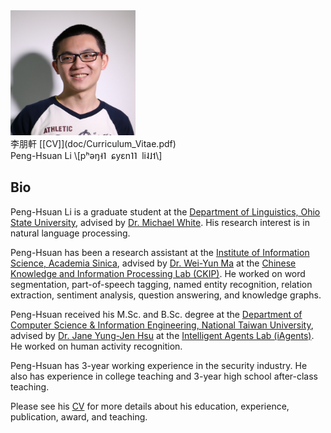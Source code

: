 <img src="img/Peng-Hsuan_Li.jpg" alt="img/Peng-Hsuan_Li.jpg" width="200" height="200">
<br />李朋軒 [[CV]](doc/Curriculum_Vitae.pdf)
<br />Peng-Hsuan Li \[pʰəŋ˧˥&nbsp;&nbsp;ɕyɛn˥˥&nbsp;&nbsp;li˨˩˦\]

<h2>Bio</h2>

Peng-Hsuan Li is a graduate student at the [Department of Linguistics, Ohio State University](https://linguistics.osu.edu/), advised by [Dr. Michael White](https://u.osu.edu/white.1240/). His research interest is in natural language processing.

Peng-Hsuan has been a research assistant at the [Institute of Information Science, Academia Sinica](https://www.iis.sinica.edu.tw/index_en.html), advised by [Dr. Wei-Yun Ma](http://www.iis.sinica.edu.tw/pages/ma) at the [Chinese Knowledge and Information Processing Lab (CKIP)](http://ckip.iis.sinica.edu.tw). He worked on word segmentation, part-of-speech tagging, named entity recognition, relation extraction, sentiment analysis, question answering, and knowledge graphs.

Peng-Hsuan received his M.Sc. and B.Sc. degree at the [Department of Computer Science & Information Engineering, National Taiwan University](https://www.csie.ntu.edu.tw), advised by [Dr. Jane Yung-Jen Hsu](https://iagentntu.github.io/professor/Jane) at the [Intelligent Agents Lab (iAgents)](https://iagentntu.github.io). He worked on human activity recognition.

Peng-Hsuan has 3-year working experience in the security industry. He also has experience in college teaching and 3-year high school after-class teaching.

Please see his [CV](doc/Curriculum_Vitae.pdf) for more details about his education, experience, publication, award, and teaching.
